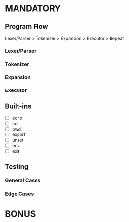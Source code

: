 # MANDATORY
## Program Flow
Lexer/Parser > Tokenizer > Expansion > Executor > Repeat

### Lexer/Parser

### Tokenizer

### Expansion

### Executor

## Built-ins
- [ ] echo <br>
- [ ] cd <br>
- [ ] pwd <br>
- [ ] export <br>
- [ ] unset <br>
- [ ] env <br>
- [ ] exit <br>

## Testing
### General Cases

### Edge Cases

# BONUS
